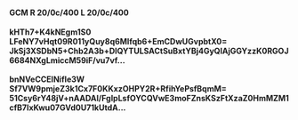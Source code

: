 #### GCM R 20/0c/400 L 20/0c/400
**kHTh7+K4kNEgm1S0**<br/>**LFeNY7vHqt09R011yQuy8q6Mlfqb6+EmCDwUGvpbtX0=**<br/>**JkSj3XSDbN5+Chb2A3b+DIQYTULSACtSuBxtYBj4GyQlAjGGYzzK0RGOJ6684NXgLmiccM59iF/vu7vf...**<br/><br/>
**bnNVeCCElNifIe3W**<br/>**Sf7VW9pmjeZ3k1Cx7F0KKxzOHPY2R+RfihYePsfBqmM=**<br/>**51Csy6rY48jV+nAADAl/FgIpLsfOYCQVwE3moFZnsKSzFtXzaZ0HmMZM1cfB7IxKwu07GVd0U71kUtdA...**